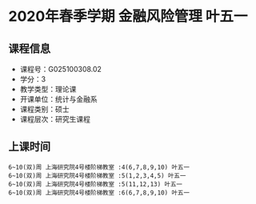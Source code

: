 # 2020年春季学期 金融风险管理 叶五一






## 课程信息

- 课程号：G025100308.02
- 学分：3
- 教学类型：理论课
- 开课单位：统计与金融系
- 课程类别：硕士
- 课程层次：研究生课程

## 上课时间

```
6~10(双)周 上海研究院4号楼阶梯教室 :4(6,7,8,9,10) 叶五一
6~10(双)周 上海研究院4号楼阶梯教室 :5(1,2,3,4,5) 叶五一
6~10(双)周 上海研究院4号楼阶梯教室 :5(11,12,13) 叶五一
6~10(双)周 上海研究院4号楼阶梯教室 :6(6,7,8,9,10) 叶五一
```

